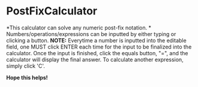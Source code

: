 # PostFixCalculator

*This calculator can solve any numeric post-fix notation. *
Numbers/operations/expressions can be inputted by either typing or clicking a button. 
**NOTE:** Everytime a number is inputted into the editable field, one MUST click ENTER each time for the input to be finalized into the calculator.
Once the input is finished, click the equals button, "=", and the calculator will display the final answer. 
To calculate another expression, simply click 'C'. 

**Hope this helps!**
